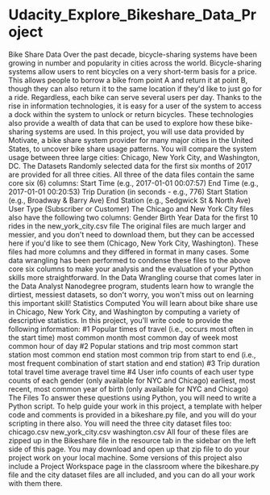 # Udacity_Explore_Bikeshare_Data_Project
Bike Share Data  Over the past decade, bicycle-sharing systems have been growing in number and popularity in cities across the world. Bicycle-sharing systems allow users to rent bicycles on a very short-term basis for a price. This allows people to borrow a bike from point A and return it at point B, though they can also return it to the same location if they'd like to just go for a ride. Regardless, each bike can serve several users per day.  Thanks to the rise in information technologies, it is easy for a user of the system to access a dock within the system to unlock or return bicycles. These technologies also provide a wealth of data that can be used to explore how these bike-sharing systems are used.  In this project, you will use data provided by Motivate, a bike share system provider for many major cities in the United States, to uncover bike share usage patterns. You will compare the system usage between three large cities: Chicago, New York City, and Washington, DC. The Datasets  Randomly selected data for the first six months of 2017 are provided for all three cities. All three of the data files contain the same core six (6) columns:      Start Time (e.g., 2017-01-01 00:07:57)     End Time (e.g., 2017-01-01 00:20:53)     Trip Duration (in seconds - e.g., 776)     Start Station (e.g., Broadway &amp; Barry Ave)     End Station (e.g., Sedgwick St &amp; North Ave)     User Type (Subscriber or Customer)  The Chicago and New York City files also have the following two columns:      Gender     Birth Year  Data for the first 10 rides in the new_york_city.csv file  The original files are much larger and messier, and you don't need to download them, but they can be accessed here if you'd like to see them (Chicago, New York City, Washington). These files had more columns and they differed in format in many cases. Some data wrangling has been performed to condense these files to the above core six columns to make your analysis and the evaluation of your Python skills more straightforward. In the Data Wrangling course that comes later in the Data Analyst Nanodegree program, students learn how to wrangle the dirtiest, messiest datasets, so don't worry, you won't miss out on learning this important skill! Statistics Computed  You will learn about bike share use in Chicago, New York City, and Washington by computing a variety of descriptive statistics. In this project, you'll write code to provide the following information:  #1 Popular times of travel (i.e., occurs most often in the start time)      most common month     most common day of week     most common hour of day  #2 Popular stations and trip      most common start station     most common end station     most common trip from start to end (i.e., most frequent combination of start station and end station)  #3 Trip duration      total travel time     average travel time  #4 User info      counts of each user type     counts of each gender (only available for NYC and Chicago)     earliest, most recent, most common year of birth (only available for NYC and Chicago)  The Files  To answer these questions using Python, you will need to write a Python script. To help guide your work in this project, a template with helper code and comments is provided in a bikeshare.py file, and you will do your scripting in there also. You will need the three city dataset files too:      chicago.csv     new_york_city.csv     washington.csv  All four of these files are zipped up in the Bikeshare file in the resource tab in the sidebar on the left side of this page. You may download and open up that zip file to do your project work on your local machine.  Some versions of this project also include a Project Workspace page in the classroom where the bikeshare.py file and the city dataset files are all included, and you can do all your work with them there.
